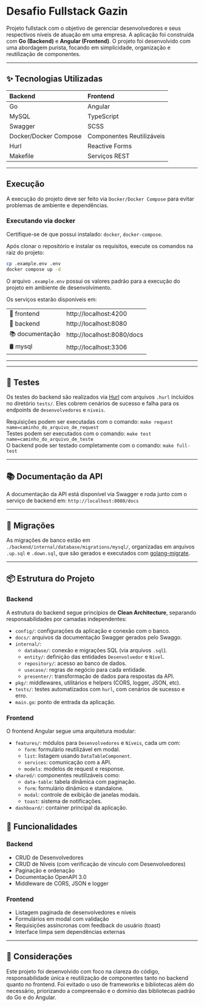 # Desafio Fullstack Gazin

Projeto fullstack com o objetivo de gerenciar desenvolvedores e seus respectivos níveis de atuação em uma empresa. A aplicação foi construída com **Go (Backend)** e **Angular (Frontend)**. O projeto foi desenvolvido com uma abordagem purista, focando em simplicidade, organização e reutilização de componentes.

---

## ✨ Tecnologias Utilizadas

| Backend               | Frontend                  |
| :-------------------- | :------------------------ |
| Go                    | Angular                   |
| MySQL                 | TypeScript                |
| Swagger               | SCSS                      |
| Docker/Docker Compose | Componentes Reutilizáveis |
| Hurl                  | Reactive Forms            |
| Makefile              | Serviços REST             |

---

## Execução

A execução do projeto deve ser feito via `Docker/Docker Compose` para evitar problemas de ambiente e dependências.

### Executando via docker

Certifique-se de que possui instalado: `docker`, `docker-compose`.

Após clonar o repositório e instalar os requisitos, execute os comandos na raiz do projeto:

```bash
cp .example.env .env
docker compose up -d
```

O arquivo `.example.env` possui os valores padrão para a execução do projeto em ambiente de desenvolvimento.

Os serviços estarão disponíveis em:

|                 |                            |
| :-------------- | :------------------------- |
| 🎨 frontend     | http://localhost:4200      |
| 🚀 backend      | http://localhost:8080      |
| 📚 documentação | http://localhost:8080/docs |
| 🛢️ mysql        | http://localhost:3306      |

---

---

## 🧪 Testes

Os testes do backend são realizados via [Hurl](https://hurl.dev/) com arquivos `.hurl` incluídos no diretório `tests/`. Eles cobrem cenários de sucesso e falha para os endpoints de `desenvolvedores` e `niveis`.

Requisições podem ser executadas com o comando: `make request name=caminho_do_arquivo_de_request`  
Testes podem ser executados com o comando: `make test name=caminho_do_arquivo_de_teste`  
O backend pode ser testado completamente com o comando: `make full-test`

---

## 📚 Documentação da API

A documentação da API está disponível via Swagger e roda junto com o serviço de backend em: `http://localhost:8080/docs`

---

## 📁 Migrações

As migrações de banco estão em `./backend/internal/database/migrations/mysql/`, organizadas em arquivos `.up.sql` e `.down.sql`, que são gerados e executados com [golang-migrate](https://github.com/golang-migrate/migrate).

---

## 📦 Estrutura do Projeto

### Backend

A estrutura do backend segue princípios de **Clean Architecture**, separando responsabilidades por camadas independentes:

- `config/`: configurações da aplicação e conexão com o banco.
- `docs/`: arquivos da documentação Swagger gerados pelo Swaggo.
- `internal/`:
  - `database/`: conexão e migrações SQL (via arquivos `.sql`).
  - `entity/`: definição das entidades `Desenvolvedor` e `Nível`.
  - `repository/`: acesso ao banco de dados.
  - `usecase/`: regras de negócio para cada entidade.
  - `presenter/`: transformação de dados para respostas da API.
- `pkg/`: middlewares, utilitários e helpers (CORS, logger, JSON, etc).
- `tests/`: testes automatizados com `hurl`, com cenários de sucesso e erro.
- `main.go`: ponto de entrada da aplicação.

### Frontend

O frontend Angular segue uma arquitetura modular:

- `features/`: módulos para `Desenvolvedores` e `Níveis`, cada um com:
  - `form`: formulário reutilizável em modal.
  - `list`: listagem usando `DataTableComponent`.
  - `services`: comunicação com a API.
  - `models`: modelos de request e response.
- `shared/`: componentes reutilizáveis como:
  - `data-table`: tabela dinâmica com paginação.
  - `form`: formulário dinâmico e standalone.
  - `modal`: controle de exibição de janelas modais.
  - `toast`: sistema de notificações.
- `dashboard/`: container principal da aplicação.

## 🧩 Funcionalidades

### Backend

- CRUD de Desenvolvedores
- CRUD de Níveis (com verificação de vínculo com Desenvolvedores)
- Paginação e ordenação
- Documentação OpenAPI 3.0
- Middleware de CORS, JSON e logger

### Frontend

- Listagem paginada de desenvolvedores e níveis
- Formulários em modal com validação
- Requisições assíncronas com feedback do usuário (toast)
- Interface limpa sem dependências externas

---

## 📌 Considerações

Este projeto foi desenvolvido com foco na clareza do código, responsabilidade única e reutilização de componentes tanto no backend quanto no frontend. Foi evitado o uso de frameworks e bibliotecas além do necessário, priorizando a compreensão e o domínio das bibliotecas padrão do Go e do Angular.
